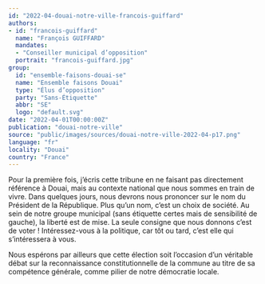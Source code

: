 ```yaml
---
id: "2022-04-douai-notre-ville-francois-guiffard"
authors:
- id: "francois-guiffard"
  name: "François GUIFFARD"
  mandates: 
  - "Conseiller municipal d’opposition"
  portrait: "francois-guiffard.jpg"
group:
  id: "ensemble-faisons-douai-se"
  name: "Ensemble faisons Douai"
  type: "Élus d’opposition"
  party: "Sans-Étiquette"
  abbr: "SE"
  logo: "default.svg"
date: "2022-04-01T00:00:00Z"
publication: "douai-notre-ville"
source: "public/images/sources/douai-notre-ville-2022-04-p17.png"
language: "fr"
locality: "Douai"
country: "France"
---
```


Pour la première fois, j’écris cette tribune en ne faisant pas directement référence à Douai, mais au contexte national que nous sommes en train de vivre. Dans quelques jours, nous devrons nous prononcer sur le nom du Président de la République. Plus qu’un nom, c’est un choix de société.
Au sein de notre groupe municipal (sans étiquette certes mais de sensibilité de gauche), la liberté est de mise. La seule consigne que nous donnons c’est de voter ! Intéressez-vous à la politique, car tôt ou tard, c’est elle qui s’intéressera à vous.

Nous espérons par ailleurs que cette élection soit l’occasion d’un véritable débat sur la reconnaissance constitutionnelle de la commune au titre de sa compétence générale, comme pilier de notre démocratie locale.
